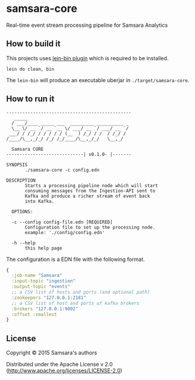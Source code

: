 # samsara-core

Real-time event stream processing pipeline for Samsara Analytics

## How to build it

This projects uses [lein-bin plugin](https://github.com/Raynes/lein-bin) which
is required to be installed.

```
lein do clean, bin
```

The `lein-bin` will produce an executable uberjar in `./target/samsara-core`.

## How to run it

```
-----------------------------------------------
   _____
  / ___/____ _____ ___  _________ __________ _
  \__ \/ __ `/ __ `__ \/ ___/ __ `/ ___/ __ `/
 ___/ / /_/ / / / / / (__  ) /_/ / /  / /_/ /
/____/\__,_/_/ /_/ /_/____/\__,_/_/   \__,_/

  Samsara CORE
-----------------------------| v0.1.0- |-------

SYNOPSIS
       ./samsara-core -c config.edn

DESCRIPTION
       Starts a processing pipeline node which will start
       consuming messages from the Ingestion-API sent to
       Kafka and produce a richer stream of event back
       into Kafka.

  OPTIONS:

  -c --config config-file.edn [REQUIRED]
       Configuration file to set up the processing node.
       example: './config/config.edn'

  -h --help
       this help page

```

The configuration is a EDN file with the following format.

```Clojure
{
  :job-name "Samsara"
  :input-topic "ingestion"
  :output-topic "events"
  ;; a CSV list of hosts and ports (and optional path)
  :zookeepers "127.0.0.1:2181"
  ;; a CSV list of host and ports of kafka brokers
  :brokers "127.0.0.1:9092"
  :offset :smallest
}
```



## License

Copyright © 2015 Samsara's authors

Distributed under the Apache License v 2.0 (http://www.apache.org/licenses/LICENSE-2.0)
